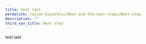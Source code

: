 ```yaml
---
title: test last
permalink: /asian-biosethic/What-are-the-next-steps/Next-step
description: ""
third_nav_title: Next step
---
```




test last